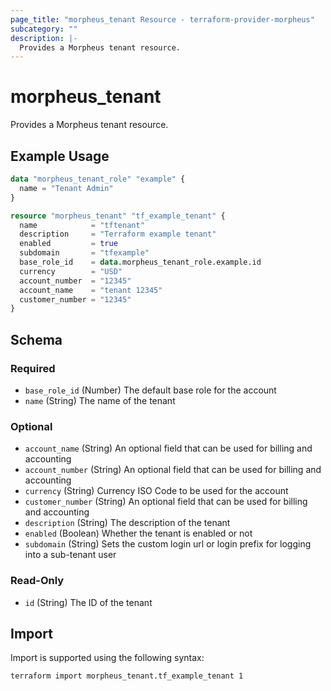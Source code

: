 ```yaml
---
page_title: "morpheus_tenant Resource - terraform-provider-morpheus"
subcategory: ""
description: |-
  Provides a Morpheus tenant resource.
---
```


# morpheus_tenant

Provides a Morpheus tenant resource.

## Example Usage

```terraform
data "morpheus_tenant_role" "example" {
  name = "Tenant Admin"
}

resource "morpheus_tenant" "tf_example_tenant" {
  name            = "tftenant"
  description     = "Terraform example tenant"
  enabled         = true
  subdomain       = "tfexample"
  base_role_id    = data.morpheus_tenant_role.example.id
  currency        = "USD"
  account_number  = "12345"
  account_name    = "tenant 12345"
  customer_number = "12345"
}
```

<!-- schema generated by tfplugindocs -->
## Schema

### Required

- `base_role_id` (Number) The default base role for the account
- `name` (String) The name of the tenant

### Optional

- `account_name` (String) An optional field that can be used for billing and accounting
- `account_number` (String) An optional field that can be used for billing and accounting
- `currency` (String) Currency ISO Code to be used for the account
- `customer_number` (String) An optional field that can be used for billing and accounting
- `description` (String) The description of the tenant
- `enabled` (Boolean) Whether the tenant is enabled or not
- `subdomain` (String) Sets the custom login url or login prefix for logging into a sub-tenant user

### Read-Only

- `id` (String) The ID of the tenant

## Import

Import is supported using the following syntax:

```shell
terraform import morpheus_tenant.tf_example_tenant 1
```
